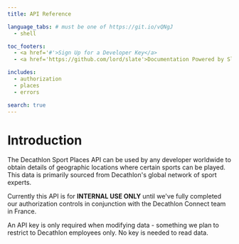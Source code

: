 ```yaml
---
title: API Reference

language_tabs: # must be one of https://git.io/vQNgJ
  - shell

toc_footers:
  - <a href='#'>Sign Up for a Developer Key</a>
  - <a href='https://github.com/lord/slate'>Documentation Powered by Slate</a>

includes:
  - authorization
  - places
  - errors

search: true
---
```


# Introduction

The Decathlon Sport Places API can be used by any developer worldwide to obtain details of geographic locations where 
certain sports can be played. This data is primarily sourced from Decathlon's global network of sport experts.

Currently this API is for **INTERNAL USE ONLY** until we've fully completed our authorization controls in conjunction with
the Decathlon Connect team in France.

An API key is only required when modifying data - something we plan to restrict to Decathlon employees only. No key is
needed to read data.